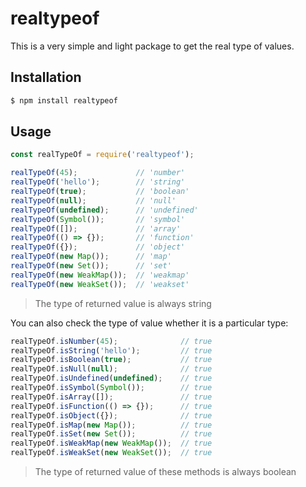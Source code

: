 # realtypeof

This is a very simple and light package to get the real type of values.

## Installation

```bash
$ npm install realtypeof
```

## Usage

```javascript
const realTypeOf = require('realtypeof');

realTypeOf(45);             // 'number'
realTypeOf('hello');        // 'string'
realTypeOf(true);           // 'boolean'
realTypeOf(null);           // 'null'
realTypeOf(undefined);      // 'undefined'
realTypeOf(Symbol());       // 'symbol'
realTypeOf([]);             // 'array'
realTypeOf(() => {});       // 'function'
realTypeOf({});             // 'object'
realTypeOf(new Map());      // 'map'
realTypeOf(new Set());      // 'set'
realTypeOf(new WeakMap());  // 'weakmap'
realTypeOf(new WeakSet());  // 'weakset'
```

> The type of returned value is always string

You can also check the type of value whether it is a particular type:

```javascript
realTypeOf.isNumber(45);              // true
realTypeOf.isString('hello');         // true
realTypeOf.isBoolean(true);           // true
realTypeOf.isNull(null);              // true
realTypeOf.isUndefined(undefined);    // true
realTypeOf.isSymbol(Symbol());        // true
realTypeOf.isArray([]);               // true
realTypeOf.isFunction(() => {});      // true
realTypeOf.isObject({});              // true
realTypeOf.isMap(new Map());          // true
realTypeOf.isSet(new Set());          // true
realTypeOf.isWeakMap(new WeakMap());  // true
realTypeOf.isWeakSet(new WeakSet());  // true
```

> The type of returned value of these methods is always boolean
